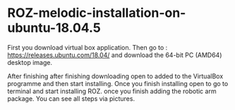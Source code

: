 # ROZ-melodic-installation-on-ubuntu-18.04.5



First you download virtual box application.
Then go to : https://releases.ubuntu.com/18.04/ and download the 64-bit PC (AMD64) desktop image.

After finishing after finishing downloading open to added to the VirtualBox programme and then start installing. 
Once you finish installing open to go to terminal and start installing ROZ.
once you finish adding the robotic arm package.
You can see all steps via pictures.
